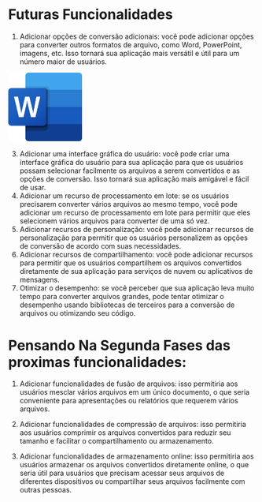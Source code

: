 # Futuras Funcionalidades

1. Adicionar opções de conversão adicionais: você pode adicionar opções para converter outros formatos de arquivo, como Word, PowerPoint, imagens, etc. Isso tornará sua aplicação mais versátil e útil para um número maior de usuários.
<div>
  <img src="../assets/Word.png" alt="Word Logo" width=150 heigth=150>
</div>

3. Adicionar uma interface gráfica do usuário: você pode criar uma interface gráfica do usuário para sua aplicação para que os usuários possam selecionar facilmente os arquivos a serem convertidos e as opções de conversão. Isso tornará sua aplicação mais amigável e fácil de usar.
4. Adicionar um recurso de processamento em lote: se os usuários precisarem converter vários arquivos ao mesmo tempo, você pode adicionar um recurso de processamento em lote para permitir que eles selecionem vários arquivos para converter de uma só vez.
5.  Adicionar recursos de personalização: você pode adicionar recursos de personalização para permitir que os usuários personalizem as opções de conversão de acordo com suas necessidades.
6.  Adicionar recursos de compartilhamento: você pode adicionar recursos para permitir que os usuários compartilhem os arquivos convertidos diretamente de sua aplicação para serviços de nuvem ou aplicativos de mensagens.
7. Otimizar o desempenho: se você perceber que sua aplicação leva muito tempo para converter arquivos grandes, pode tentar otimizar o desempenho usando bibliotecas de terceiros para a conversão de arquivos ou otimizando seu código.

# Pensando Na Segunda Fases das proximas funcionalidades:

1. Adicionar funcionalidades de fusão de arquivos: isso permitiria aos usuários mesclar vários arquivos em um único documento, o que seria conveniente para apresentações ou relatórios que requerem vários arquivos.

2. Adicionar funcionalidades de compressão de arquivos: isso permitiria aos usuários comprimir os arquivos convertidos para reduzir seu tamanho e facilitar o compartilhamento ou armazenamento.

3. Adicionar funcionalidades de armazenamento online: isso permitiria aos usuários armazenar os arquivos convertidos diretamente online, o que seria útil para usuários que precisam acessar seus arquivos de diferentes dispositivos ou compartilhar seus arquivos facilmente com outras pessoas.
